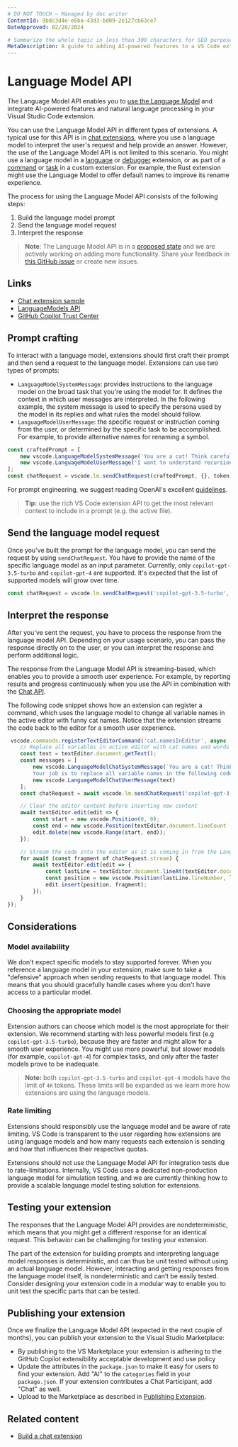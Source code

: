 ```yaml
---
# DO NOT TOUCH — Managed by doc writer
ContentId: 9bdc3d4e-e6ba-43d3-bd09-2e127cb63ce7
DateApproved: 02/28/2024

# Summarize the whole topic in less than 300 characters for SEO purpose
MetaDescription: A guide to adding AI-powered features to a VS Code extension by using language models and natural language understanding.
---
```


# Language Model API

The Language Model API enables you to [use the Language Model](https://github.com/microsoft/vscode/blob/main/src/vscode-dts/vscode.proposed.languageModels.d.ts) and integrate AI-powered features and natural language processing in your Visual Studio Code extension.

You can use the Language Model API in different types of extensions. A typical use for this API is in [chat extensions](/api/extension-guides/chat), where you use a language model to interpret the user's request and help provide an answer. However, the use of the Language Model API is not limited to this scenario. You might use a language model in a [language](/api/language-extensions/overview) or [debugger](/api/extension-guides/debugger-extension) extension, or as part of a [command](/api/extension-guides/command) or [task](/api/extension-guides/task-provider) in a custom extension. For example, the Rust extension might use the Language Model to offer default names to improve its rename experience.

The process for using the Language Model API consists of the following steps:

1. Build the language model prompt
1. Send the language model request
1. Interpret the response

> **Note**: The Language Model API is in a [proposed state](https://code.visualstudio.com/api/advanced-topics/using-proposed-api) and we are actively working on adding more functionality. Share your feedback in [this GitHub issue](https://github.com/microsoft/vscode/issues/199908) or create new issues.

## Links

- [Chat extension sample](https://github.com/microsoft/vscode-extension-samples/tree/main/chat-sample)
- [LanguageModels API](https://github.com/microsoft/vscode/blob/main/src/vscode-dts/vscode.proposed.languageModels.d.ts)
- [GitHub Copilot Trust Center](https://resources.github.com/copilot-trust-center/)

## Prompt crafting

To interact with a language model, extensions should first craft their prompt and then send a request to the language model. Extensions can use two types of prompts:

- `LanguageModelSystemMessage`: provides instructions to the language model on the broad task that you're using the model for. It defines the context in which user messages are interpreted. In the following example, the system message is used to specify the persona used by the model in its replies and what rules the model should follow.
- `LanguageModelUserMessage`: the specific request or instruction coming from the user, or determined by the specific task to be accomplished. For example, to provide alternative names for renaming a symbol.

```typescript
const craftedPrompt = [
    new vscode.LanguageModelSystemMessage('You are a cat! Think carefully and step by step like a cat would. Your job is to explain computer science concepts in the funny manner of a cat, using cat metaphors. Always start your response by stating what concept you are explaining. Always include code samples.'),
    new vscode.LanguageModelUserMessage('I want to understand recursion')
];
const chatRequest = vscode.lm.sendChatRequest(craftedPrompt, {}, token);
```

For prompt engineering, we suggest reading OpenAI's excellent [guidelines](https://platform.openai.com/docs/guides/prompt-engineering).

>**Tip:** use the rich VS Code extension API to get the most relevant context to include in a prompt (e.g. the active file).

## Send the language model request

Once you've built the prompt for the language model, you can send the request by using `sendChatRequest`. You have to provide the name of the specific language model as an input parameter. Currently, only `copilot-gpt-3.5-turbo` and `copilot-gpt-4` are supported. It's expected that the list of supported models will grow over time.

```typescript
const chatRequest = vscode.lm.sendChatRequest('copilot-gpt-3.5-turbo', craftedPrompt, {}, token);
```

## Interpret the response

After you've sent the request, you have to process the response from the language model API. Depending on your usage scenario, you can pass the response directly on to the user, or you can interpret the response and perform additional logic.

The response from the Language Model API is streaming-based, which enables you to provide a smooth user experience. For example, by reporting results and progress continuously when you use the API in combination with the [Chat API](/api/extension-guides/chat).

The following code snippet shows how an extension can register a command, which uses the language model to change all variable names in the active editor with funny cat names. Notice that the extension streams the code back to the editor for a smooth user experience.

```typescript
 vscode.commands.registerTextEditorCommand('cat.namesInEditor', async (textEditor: vscode.TextEditor) => {
    // Replace all variables in active editor with cat names and words
    const text = textEditor.document.getText();
    const messages = [
        new vscode.LanguageModelChatSystemMessage(`You are a cat! Think carefully and step by step like a cat would.
        Your job is to replace all variable names in the following code with funny cat variable names. Be creative. IMPORTANT respond just with code. Do not use markdown!`),
        new vscode.LanguageModelChatUserMessage(text)
    ];
    const chatRequest = await vscode.lm.sendChatRequest('copilot-gpt-3.5-turbo', messages, {}, new vscode.CancellationTokenSource().token);

    // Clear the editor content before inserting new content
    await textEditor.edit(edit => {
        const start = new vscode.Position(0, 0);
        const end = new vscode.Position(textEditor.document.lineCount - 1, textEditor.document.lineAt(textEditor.document.lineCount - 1).text.length);
        edit.delete(new vscode.Range(start, end));
    });

    // Stream the code into the editor as it is coming in from the Language Model
    for await (const fragment of chatRequest.stream) {
        await textEditor.edit(edit => {
            const lastLine = textEditor.document.lineAt(textEditor.document.lineCount - 1);
            const position = new vscode.Position(lastLine.lineNumber, lastLine.text.length);
            edit.insert(position, fragment);
        });
    }
});
```

## Considerations

### Model availability

We don't expect specific models to stay supported forever. When you reference a language model in your extension, make sure to take a "defensive" approach when sending requests to that language model. This means that you should gracefully handle cases where you don't have access to a particular model.

### Choosing the appropriate model

Extension authors can choose which model is the most appropriate for their extension. We recommend starting with less powerful models first (e.g `copilot-gpt-3.5-turbo`), because they are faster and might allow for a smooth user experience. You might use more powerful, but slower models (for example, `copilot-gpt-4`) for complex tasks, and only after the faster models prove to be inadequate.

>**Note:** both `copilot-gpt-3.5-turbo` and `copilot-gpt-4` models have the limit of `4K` tokens. These limits will be expanded as we learn more how extensions are using the language models.

### Rate limiting

Extensions should responsibly use the language model and be aware of rate limiting. VS Code is transparent to the user regarding how extensions are using language models and how many requests each extension is sending and how that influences their respective quotas.

Extensions should not use the Language Model API for integration tests due to rate-limitations. Internally, VS Code uses a dedicated non-production language model for simulation testing, and we are currently thinking how to provide a scalable language model testing solution for extensions.

## Testing your extension

The responses that the Language Model API provides are nondeterministic, which means that you might get a different response for an identical request. This behavior can be challenging for testing your extension.

The part of the extension for building prompts and interpreting language model responses is deterministic, and can thus be unit tested without using an actual language model. However, interacting and getting responses from the language model itself, is nondeterministic and can’t be easily tested. Consider designing your extension code in a modular way to enable you to unit test the specific parts that can be tested.

## Publishing your extension

Once we finalize the Language Model API (expected in the next couple of months), you can publish your extension to the Visual Studio Marketplace:

- By publishing to the VS Marketplace your extension is adhering to the GitHub Copilot extensibility acceptable development and use policy
- Update the attributes in the `package.json` to make it easy for users to find your extension. Add "AI" to the `categories` field in your `package.json`. If your extension contributes a Chat Participant, add "Chat" as well.
- Upload to the Marketplace as described in [Publishing Extension](https://code.visualstudio.com/api/working-with-extensions/publishing-extension).

## Related content

- [Build a chat extension](/api/extension-guides/chat)
